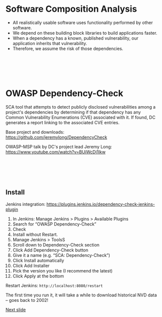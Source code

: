 # Software Composition Analysis

* All realistically usable software uses functionality performed by other software.
* We depend on these building block libraries to build applications faster.
* When a dependency has a known, published vulnerability, our application inherits that vulnerability. 
* Therefore, we assume the risk of those dependencies.

<br />
<br />
<br />
<br />

# OWASP Dependency-Check

SCA tool that attempts to detect publicly disclosed vulnerabilities among a project's dependencies by determining if that dependency has any Common Vulnerability Enumerations (CVE) associated with it. If found, DC generates a report linking to the associated CVE entries.

Base project and downloads: https://github.com/jeremylong/DependencyCheck 

OWASP-MSP talk by DC's project lead Jeremy Long: https://www.youtube.com/watch?v=BUiWcDj1Ikw

<br />
<br />
<br />
<br />

## Install 

Jenkins integration: https://plugins.jenkins.io/dependency-check-jenkins-plugin

1. In Jenkins: Manage Jenkins > Plugins > Available Plugins
2. Search for “OWASP Dependency-Check” 
3. Check
4. Install without Restart.
5. Manage Jenkins > ToolsS
6. Scroll down to Dependency-Check section
7. Click Add Dependency-Check button
8. Give it a name (e.g. “SCA: Dependency-Check”)
9. Click Install automatically
10. Click Add Installer
11. Pick the version you like (I recommend the latest)
12. Click Apply at the bottom

Restart Jenkins: ```http://localhost:8080/restart```

The first time you run it, it will take a while to download historical NVD data – goes back to 2002!


[Next slide](dep-check_demo.md)
